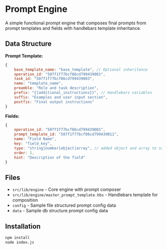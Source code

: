 # Prompt Engine

A simple functional prompt engine that composes final prompts from prompt templates and fields with handlebars template inheritance.


## Data Structure

**Prompt Template:**
```javascript
{
    base_template_name: "base_template", // Optional inheritance
    operation_id: "507f1f77bcf86cd799439001",
    task_id: "507f1f77bcf86cd799439003",
    name: "template_name",
    preamble: "Role and task description",
    prefix: "{{additional_instructions}}", // Handlebars variables
    suffix: "Examples and user input section",
    postfix: "Final output instructions"
}
```

**Fields:**
```javascript
{
    operation_id: "507f1f77bcf86cd799439001",
    prompt_template_id: "507f1f77bcf86cd799439011",
    name: "Field Name",
    key: "field_key",
    type: "string|number|object|array", // added object and array to support nested structure
    order: 1,
    hint: "Description of the field"
}
```

## Files

- `src/lib/engine` - Core engine with prompt composer
- `src/lib/engine/master_prompt_template.hbs` - Handlebars template for composition
- `config` - Sample file structured prompt config data
-  `data` - Sample db structure prompt config data
## Installation

```bash
npm install
node index.js
``` 